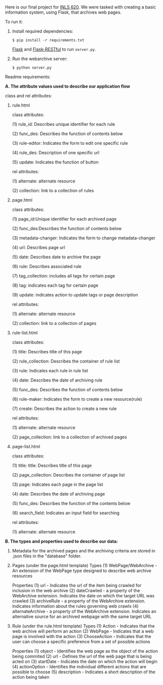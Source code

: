 Here is our final project for [INLS 620](https://aeshin.org/teaching/inls-620/2015/fa/). We were tasked with creating a basic information system, using Flask, that archives web pages.

To run it:

1. Install required dependencies:
   ```
   $ pip install -r requirements.txt
   ``` 
   [Flask](http://flask.pocoo.org/docs/0.10/installation/#installation)
   and
   [Flask-RESTful](http://flask-restful.readthedocs.org/en/latest/installation.html) to run `server.py`.

2. Run the webarchive server:
   ```
   $ python server.py
   ```
   
Readme requirements:

**A. The attribute values used to describe our application flow**

class and rel attributes:

1. rule.html

   class attributes:

      (1) rule_id: Describes unique identifier for each rule

      (2) func_des: Describes the function of contents below

      (3) rule-editor: Indicates the form to edit one specific rule

      (4) rule_des: Description of one specific url

      (5) update: Indicates the function of button


   rel attributes:

      (1) alternate: alternate resource 

      (2) collection: link to a collection of rules


2. page.html

   class attributes:

      (1) page_id:Unique identifier for each archived page

      (2) func_des:Describes the function of contents below

      (3) metadata-changer: Indicates the form to change metadata-changer

      (4) url: Describes page url

      (5) date: Describes date to archive the page

      (6) rule: Describes associated rule

      (7) tag_collection: includes all tags for certain page

      (8) tag: indicates each tag for certain page

      (9) update: indicates action to update tags or page description


   rel attributes:

      (1) alternate: alternate resource 

      (2) collection: link to a collection of pages


3. rule-list.html

   class attributes:

      (1) title: Describes title of this page

      (2) rule_collection: Describes the container of rule list

      (3) rule: Indicates each rule in rule list

      (4) date: Describes the date of archiving rule

      (5) func_des: Describes the function of contents below

      (6) rule-maker: Indicates the form to create a new resource(rule)

      (7) create: Describes the action to create a new rule


   rel attributes:

      (1) alternate: alternate resource 

      (2) page_collection: link to a collection of archived pages


4. page-list.html

   class attributes:

      (1) title: title: Describes title of this page

      (2) page_collection: Describes the container of page list

      (3) page: Indicates each page in the page list

      (4) date: Describes the date of archiving page
      
      (5) func_des: Describes the function of the contents below
      
      (6) search_field: Indicates an input field for searching


   rel attributes:

      (1) alternate: alternate resource



**B. The types and properties used to describe our data:**

   1. Metadata for the archived pages and the archiving criteria are stored in .json files in the "database" folder.
   
   2. Pages (under the page.html template)
      Types
         (1) WebPage/WebArchive - An extension of the WebPage type designed to describe web archive resources
      
      Properties
         (1) url - Indicates the url of the item being crawled for inclusion in the web archive
         (2) dateCrawled - a property of the WebArchive extension. Indicates the date on which the target URL was crawled
         (3) archiveRule -  a property of the WebArchive extension. Indicates information about the rules governing web crawls
         (4) alternateArchive - a property of the WebArchive extension. Indicates an alternative source for an archived webpage with the same target URL

   3. Rule (under the rule.html template)
      Types
         (1) Action - Indicates that the web archive will perform an action
         (2) WebPage - Indicates that a web page is involved with the action
         (3) ChooseAction - Indicates that the user can choose a specific preference from a set of possible actions
      
      Properties
         (1) object - Identifies the web page as the object of the action being commited
         (2) url - Defines the url of the web page that is being acted on
         (3) startDate - Indicates the date on which the action will begin
         (4) actionOption - Identifies the individual different actions that are possible to choose
         (5) description - Indicates a short description of the action being taken
   
